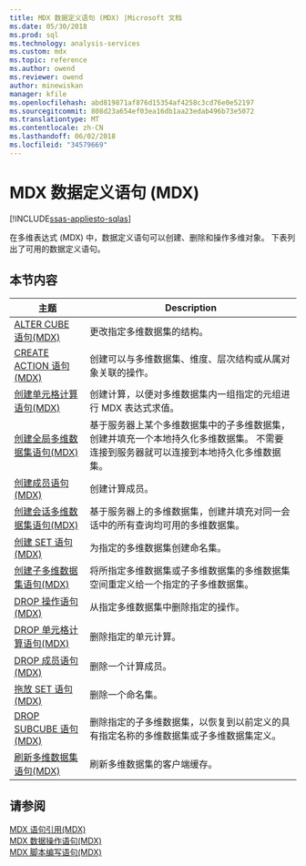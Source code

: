 ```yaml
---
title: MDX 数据定义语句 (MDX) |Microsoft 文档
ms.date: 05/30/2018
ms.prod: sql
ms.technology: analysis-services
ms.custom: mdx
ms.topic: reference
ms.author: owend
ms.reviewer: owend
author: minewiskan
manager: kfile
ms.openlocfilehash: abd819871af876d15354af4258c3cd76e0e52197
ms.sourcegitcommit: 808d23a654ef03ea16db1aa23edab496b73e5072
ms.translationtype: MT
ms.contentlocale: zh-CN
ms.lasthandoff: 06/02/2018
ms.locfileid: "34579669"
---
```

# <a name="mdx-data-definition-statements-mdx"></a>MDX 数据定义语句 (MDX)
[!INCLUDE[ssas-appliesto-sqlas](../includes/ssas-appliesto-sqlas.md)]

  在多维表达式 (MDX) 中，数据定义语句可以创建、删除和操作多维对象。 下表列出了可用的数据定义语句。  
  
## <a name="in-this-section"></a>本节内容  
  
|主题|Description|  
|-----------|-----------------|  
|[ALTER CUBE 语句&#40;MDX&#41;](../mdx/mdx-data-definition-alter-cube.md)|更改指定多维数据集的结构。|  
|[CREATE ACTION 语句&#40;MDX&#41;](../mdx/mdx-data-definition-create-action.md)|创建可以与多维数据集、维度、层次结构或从属对象关联的操作。|  
|[创建单元格计算语句&#40;MDX&#41;](../mdx/mdx-data-definition-create-cell-calculation.md)|创建计算，以便对多维数据集内一组指定的元组进行 MDX 表达式求值。|  
|[创建全局多维数据集语句&#40;MDX&#41;](../mdx/mdx-data-definition-create-global-cube.md)|基于服务器上某个多维数据集中的子多维数据集，创建并填充一个本地持久化多维数据集。 不需要连接到服务器就可以连接到本地持久化多维数据集。|  
|[创建成员语句&#40;MDX&#41;](../mdx/mdx-data-definition-create-member.md)|创建计算成员。|  
|[创建会话多维数据集语句&#40;MDX&#41;](../mdx/mdx-data-definition-create-session-cube.md)|基于服务器上的多维数据集，创建并填充对同一会话中的所有查询均可用的多维数据集。|  
|[创建 SET 语句&#40;MDX&#41;](../mdx/mdx-data-definition-create-set.md)|为指定的多维数据集创建命名集。|  
|[创建子多维数据集语句&#40;MDX&#41;](../mdx/mdx-data-definition-create-subcube.md)|将所指定多维数据集或子多维数据集的多维数据集空间重定义给一个指定的子多维数据集。|  
|[DROP 操作语句&#40;MDX&#41;](../mdx/mdx-data-definition-drop-action.md)|从指定多维数据集中删除指定的操作。|  
|[DROP 单元格计算语句&#40;MDX&#41;](../mdx/mdx-data-definition-drop-cell-calculation.md)|删除指定的单元计算。|  
|[DROP 成员语句&#40;MDX&#41;](../mdx/mdx-data-definition-drop-member.md)|删除一个计算成员。|  
|[拖放 SET 语句&#40;MDX&#41;](../mdx/mdx-data-definition-drop-set.md)|删除一个命名集。|  
|[DROP SUBCUBE 语句&#40;MDX&#41;](../mdx/mdx-data-definition-drop-subcube.md)|删除指定的子多维数据集，以恢复到以前定义的具有指定名称的多维数据集或子多维数据集定义。|  
|[刷新多维数据集语句&#40;MDX&#41;](../mdx/mdx-data-definition-refresh-cube.md)|刷新多维数据集的客户端缓存。|  
  
## <a name="see-also"></a>请参阅  
 [MDX 语句引用&#40;MDX&#41;](../mdx/mdx-statement-reference-mdx.md)   
 [MDX 数据操作语句&#40;MDX&#41;](../mdx/mdx-data-manipulation-statements-mdx.md)   
 [MDX 脚本编写语句&#40;MDX&#41;](../mdx/mdx-scripting-statements-mdx.md)  
  
  
